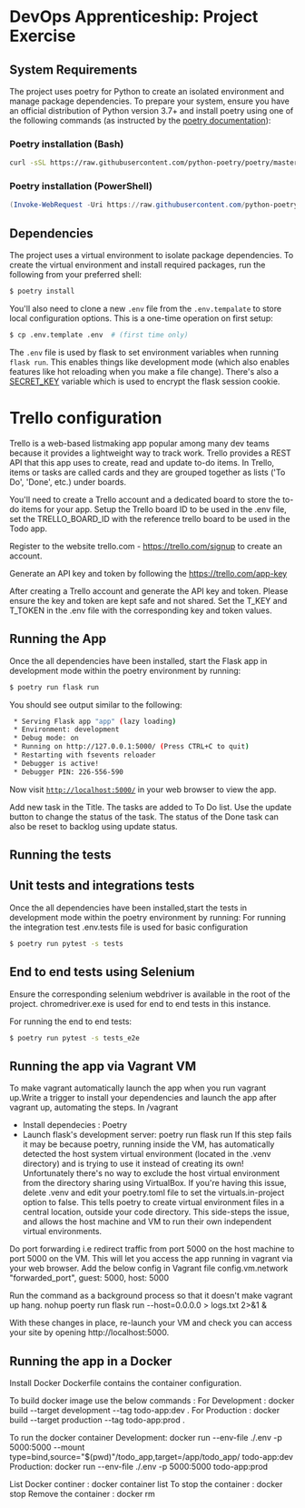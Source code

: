 # DevOps Apprenticeship: Project Exercise

## System Requirements

The project uses poetry for Python to create an isolated environment and manage package dependencies. To prepare your system, ensure you have an official distribution of Python version 3.7+ and install poetry using one of the following commands (as instructed by the [poetry documentation](https://python-poetry.org/docs/#system-requirements)):

### Poetry installation (Bash)

```bash
curl -sSL https://raw.githubusercontent.com/python-poetry/poetry/master/get-poetry.py | python
```

### Poetry installation (PowerShell)

```powershell
(Invoke-WebRequest -Uri https://raw.githubusercontent.com/python-poetry/poetry/master/get-poetry.py -UseBasicParsing).Content | python
```

## Dependencies

The project uses a virtual environment to isolate package dependencies. To create the virtual environment and install required packages, run the following from your preferred shell:

```bash
$ poetry install
```

You'll also need to clone a new `.env` file from the `.env.tempalate` to store local configuration options. This is a one-time operation on first setup:

```bash
$ cp .env.template .env  # (first time only)
```

The `.env` file is used by flask to set environment variables when running `flask run`. This enables things like development mode (which also enables features like hot reloading when you make a file change). There's also a [SECRET_KEY](https://flask.palletsprojects.com/en/1.1.x/config/#SECRET_KEY) variable which is used to encrypt the flask session cookie.

# Trello configuration
Trello is a web-based listmaking app popular among many dev teams because it provides
a lightweight way to track work.
Trello provides a REST API that this app uses to create, read and
update to-do items. In Trello, items or tasks are called cards and
they are grouped together as lists ('To Do', 'Done', etc.) under
boards.

You'll need to create a Trello account and a dedicated board to store the to-do items for your app. 
Setup the Trello board ID to be used in the .env file, set the TRELLO_BOARD_ID with the reference trello board to be used in the Todo app. 

Register to the website trello.com - https://trello.com/signup to create an account.

Generate an API key and token by following the https://trello.com/app-key

After creating a Trello account and generate the API key and token. Please ensure the key and token are kept safe and not shared. Set the T_KEY and T_TOKEN in the .env file with the corresponding key and token values.

## Running the App

Once the all dependencies have been installed, start the Flask app in development mode within the poetry environment by running:
```bash
$ poetry run flask run
```

You should see output similar to the following:
```bash
 * Serving Flask app "app" (lazy loading)
 * Environment: development
 * Debug mode: on
 * Running on http://127.0.0.1:5000/ (Press CTRL+C to quit)
 * Restarting with fsevents reloader
 * Debugger is active!
 * Debugger PIN: 226-556-590
```
Now visit [`http://localhost:5000/`](http://localhost:5000/) in your web browser to view the app.

Add new task in the Title. The tasks are added to To Do list. Use the update button to change the status of the task. The status of the Done task can also be reset to backlog using update status.


## Running the tests
## Unit tests and integrations tests
Once the all dependencies have been installed,start the tests in development mode within the poetry environment by running:
For running the integration test .env.tests file is used for basic configuration

```bash
$ poetry run pytest -s tests
```

## End to end tests using Selenium
Ensure the corresponding selenium webdriver is available in the root of the project. chromedriver.exe is used for end to end tests in this instance. 

For running the end to end tests:

```bash
$ poetry run pytest -s tests_e2e
```
## Running the app via Vagrant VM
To make vagrant automatically launch the app when you run vagrant up.Write a trigger to install your dependencies and launch the app after vagrant up, automating the steps.
In /vagrant
- Install dependecies : Poetry
- Launch flask's development server: poetry run flask run
If this step fails it may be because poetry, running inside the VM, has automatically detected the host system virtual environment (located in the .venv directory) and is trying to use it instead of creating its own! Unfortunately there's no way to exclude the host virtual environment from the directory sharing using VirtualBox. 
If you're having this issue, delete .venv and edit your poetry.toml file to set the virtuals.in-project option to false.
This tells poetry to create virtual environment files in a central location, outside your code directory. This side-steps the issue, and allows the host machine and VM to run their own independent virtual environments.

Do port forwarding i.e redirect traffic from port 5000 on the host machine to port 5000 on the VM. This will let you access the app running in vagrant via your web browser. Add the below config in Vagrant file
config.vm.network "forwarded_port", guest: 5000, host: 5000

Run the command as a background process so that it doesn't make vagrant up hang.
nohup poerty run flask run --host=0.0.0.0 > logs.txt 2>&1 &

With these changes in place, re-launch your VM and check you can access your
site by opening http://localhost:5000.

## Running the app in a Docker
Install Docker
Dockerfile contains the container configuration.

To build docker image use the below commands :
For Development :
docker build --target development --tag todo-app:dev .
For Production :
docker build --target production --tag todo-app:prod .

To run the docker container
Development:
docker run --env-file ./.env -p 5000:5000 --mount type=bind,source="$(pwd)"/todo_app,target=/app/todo_app/ todo-app:dev
Production:
docker run --env-file ./.env -p 5000:5000  todo-app:prod

List Docker continer : docker container list
To stop the container : docker stop <container name>
Remove the container : docker rm <container name>
